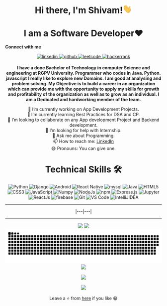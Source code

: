 <h1 align="center">Hi there, I'm Shivam!<img src="https://github.com/ABSphreak/ABSphreak/blob/master/gifs/Hi.gif" width="30px"></h1>
<h1 align="center">I am a Software Developer❤ </h1
 ---

**Connect with me**  
<div align="center">
 <a href="https://www.linkedin.com/in/shivam-kumar-thakur-598150170/" target="_blank">
<img src=https://img.shields.io/badge/linkedin-%231E77B5.svg?&style=for-the-badge&logo=linkedin&logoColor=white alt=linkedin style="margin-bottom: 5px;" />
</a>
<a href="https://github.com/shivam-kumarthakur" target="_blank">
<img src=https://img.shields.io/badge/github-%2324292e.svg?&style=for-the-badge&logo=github&logoColor=white alt=github style="margin-bottom: 5px;" />
</a>  
 
</a>  
 <a href="https://leetcode.com/shivamthakur_/" target="_blank">
<img src=https://img.shields.io/badge/leetcode-%23E34F26.svg?&style=for-the-badge&logo=leetcode&logoColor=white alt=leetcode style="margin-bottom: 5px;" />
</a>  
 <a href="https://www.hackerrank.com/Shivam_thakur" target="_blank">
<img src=https://img.shields.io/badge/hackerrank-%2314354C.svg?&style=for-the-badge&logo=hackerrank&logoColor=white alt=hackerrank style="margin-bottom: 5px;" />
</a>

<!--
**shivam-kumarthkaur/shivam-kumarthakur** is a ✨ _special_ ✨ repository because its `README.md` (this file) appears on your GitHub profile.
 Here are some ideas to get you started:  
 I am CSE'22. my main interest lies in App Development and Backend . I am always curious to learn something new.


- 💬 Ask me about programming.
- 📫 How to reach me: [LinkedIn](https://www.linkedin.com/in/shivam-kumar-thakur-598150170).
- 😄 Pronouns: You can give one.
- ⚡ Fun fact: I can't work without music.
-->  

**I have a done Bachelor of Technology  in computer Science and engineering at RGPV University. Programmer who codes in Java. Python. javascript**
**I really like to explore new Domains. I am good at analysing and problem solving. My Objective is to build a career in an organization which can provide me with the opportunity     to apply my skills for growth and profitability of the organization as well as to grow as an individual.
   I am a Dedicated and hardworking member of the team.**

 🔭 I’m currently working on App Development Projects.  
 🌱 I’m currently learning Best Practices for DSA and CP.  
 👯 I’m looking to collaborate on any App development Project and Backend development.  
   🤔 I’m looking for help with Internship.  
 💬 Ask me about Programming.  
 📫 How to reach me: [LinkedIn](https://www.linkedin.com/in/shivam-kumar-thakur-598150170)  
 😄 Pronouns: You can give one.  
   
 <h1>Technical Skills 🛠</h1>

<p align="center"> 
 <img alt="Python" src="https://img.shields.io/badge/python-%2314354C.svg?style=for-the-badge&logo=python&logoColor=white"/>
 <img alt="Django" src="https://img.shields.io/badge/Django-%2314354C.svg?style=for-the-badge&logo=Django&logoColor=white"/>

 <img alt="Android" src="https://img.shields.io/badge/Android-%2314354C.svg?style=for-the-badge&logo=Android&logoColor=green"/>
  <img alt="React Native" src="https://img.shields.io/badge/react-native-%2314354C.svg?style=for-the-badge&logo=react&logoColor=blue"/>
 <img alt="mysql" src="https://img.shields.io/badge/MySql-%2314354C.svg?style=for-the-badge&logo=mysql&logoColor=white"/>

<img alt="Java" src="https://img.shields.io/badge/java-%23ED8B00.svg?&style=for-the-badge&logo=java&logoColor=white" />
<img alt="HTML5" src="https://img.shields.io/badge/html5-%23E34F26.svg?&style=for-the-badge&logo=html5&logoColor=white" />
 <img alt="CSS3" src="https://img.shields.io/badge/css3-%231572B6.svg?&style=for-the-badge&logo=css3&logoColor=white" />
 <img alt="JavaScript" src="https://img.shields.io/badge/javascript-%23323330.svg?&style=for-the-badge&logo=javascript&logoColor=%23F7DF1E" />
 <img alt="Numpy" src="https://img.shields.io/badge/Numpy-777BB4?style=for-the-badge&logo=numpy&logoColor=white" />
 <img alt="NodeJs" src="https://img.shields.io/badge/Node.js-339933?style=for-the-badge&logo=nodedotjs&logoColor=white" />
    <img alt="npm" src="https://img.shields.io/badge/npm-CB3837?style=for-the-badge&logo=npm&logoColor=white" />
    <img alt="Express.js" src="https://img.shields.io/badge/Express.js-000000?style=for-the-badge&logo=express&logoColor=white" />
    <img alt="Jupyter" src="https://img.shields.io/badge/Jupyter-F37626.svg?&style=for-the-badge&logo=Jupyter&logoColor=white" />
    <img alt="ReactJs" src="https://img.shields.io/badge/React-20232A?style=for-the-badge&logo=react&logoColor=61DAFB" />
    <img alt="firebase" src="https://img.shields.io/badge/firebase-ffca28?style=for-the-badge&logo=firebase&logoColor=black" />
    <img alt="Git" src="https://img.shields.io/badge/Git-F05032?style=for-the-badge&logo=git&logoColor=white" />
    <img alt="VS Code" src="https://img.shields.io/badge/Visual_Studio_Code-0078D4?style=for-the-badge&logo=visual%20studio%20code&logoColor=white" />
    <img alt="IntelliJIDEA" src="https://img.shields.io/badge/IntelliJIDEA-000000.svg?style=for-the-badge&logo=intellij-idea&logoColor=white" />
</p>  
 
 --- 
 
 

|---|---|
 
 --- 
 
 <div align="center">
<img src="https://github-readme-stats.vercel.app/api/top-langs/?username=shivam-kumarthakur&layout=compact&theme=midnight-purple"></img>
<img src="https://github-readme-stats.vercel.app/api?username=shivam-kumarthakur&show_icons=true&theme=cobalt"></img>
</div>  

  
  <div align="center">
<img src="https://github.com/kothariji/kothariji/blob/master/github-user-contribution.svg"></img>
</div>

<div align="center">
<img src="https://img.shields.io/github/followers/shivam-kumarthakur.svg?style=social&label=Follow"></img>

<img src="https://gpvc.arturio.dev/shivam-kumarthakur"></img>
</div>

<div align="center">
 <img src="https://activity-graph.herokuapp.com/graph?username=amruta-07&bg_color=FFFFFF&color=000000&line=000000&point=00FF00"></div>



Leave a ⭐ from [here](https://github.com/shivam-kumarthakur/shivam-kumarthakur) if you like 😁


